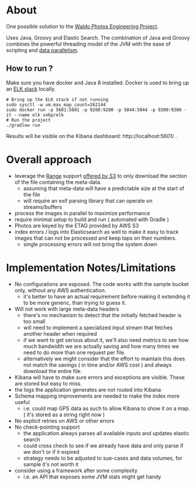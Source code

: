 About
=====

One possible solution to the 
[Waldo Photos Engineering Project](https://gist.github.com/alwaysunday/db0b32f5ce0538afbb75ccf143adf116).

Uses Java, Groovy and Elastic Search.
The combination of Java and Groovy combines the powerful threading model of the JVM with the ease of
scripting and [data parallelism](http://www.gpars.org/guide/guide/dataParallelism.html).

How to run ?
------------

Make sure you have docker and Java 8 installed.
Docker is used to bring up an [ELK stack](https://elk-docker.readthedocs.io/) locally.

    # Bring up the ELK stack if not running
    sudo sysctl -w vm.max_map_count=262144
    sudo docker run -p 5601:5601 -p 9200:9200 -p 5044:5044 -p 9300:9300 -it --name elk sebp/elk
    # Run the project
    ./gradlew run 

Results will be visible on the Kibana dashboard: http://localhost:5601/ .

Overall approach 
================

- leverage the [Range](http://www.w3.org/Protocols/rfc2616/rfc2616-sec14.html#sec14.35) support 
  [offered by S3](https://docs.aws.amazon.com/AmazonS3/latest/API/RESTObjectGET.html) to only download the
  section of the file containing the meta-data.
    - assuming that meta-data will have a predictable size at the start of the file
    - will require an exif parsing library that can operate on streams/buffers 
- process the images in parallel to maximize performance 
- require minimal setup to build and run ( automated with Gradle )
- Photos are keyed by the ETAG provided by AWS S3
- index errors / logs into Elasticsearch as well to make it easy to track images that can not be processed 
  and keep taps on their numbers. 
    - single processing errors will not bring the system down 


Implementation Notes/Limitations
================================

- No configurations are exposed. The code works with the sample bucket only, without any AWS
    authentication. 
    - it's better to have an actual requirement before making it extending it to be more generic,
        than trying to guess it.
- Will not work with large meta-data headers
    - there's no mechanism to detect that the initially fetched header is too small
    - will need to implement a specialized input stream that fetches another header when required 
    - if we want to get serious about it, we'll also need metrics to see how much bandwidth we are
        actually saving and how many times we need to do more than one request per file. 
    - alternatively we might consider that the effort to maintain this does not match the savings (
        in time and/or AWS cost ) and always download the entire file.
- Kibana will have to make sure errors and exceptions are visible. These are stored but easy to
    miss.
- the logs the application generates are not routed into Kibana
- Schema mapping improvements are needed to make the index more useful
    - i.e. could map GPS data as such to allow Kibana to show it on a map. ( it's stored as a string
        right now )
- No explicit retries on AWS or other errors
- No check-pointing support 
    - the application always parses all available inputs and updates elastic search
    - could cross check to see if we already have data and only parse if we don't or if it expired 
    - strategy needs to be adjusted to sue-cases and data volumes, for sample it's not worth it
- consider using a framework after some complexity
    - i.e. an API that exposes some JVM stats might get handy
